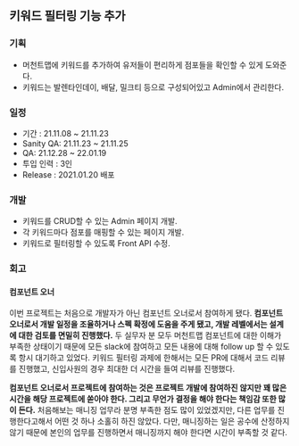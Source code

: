 ## 키워드 필터링 기능 추가

### 기획

- 머천트맵에 키워드를 추가하여 유저들이 편리하게 점포들을 확인할 수 있게 도와준다.
- 키워드는 발렌타인데이, 배달, 밀크티 등으로 구성되어있고 Admin에서 관리한다.

### 일정

- 기간 : 21.11.08 ~ 21.11.23
- Sanity QA: 21.11.23 ~ 21.11.25
- QA: 21.12.28 ~ 22.01.19
- 투입 인력 : 3인
- Release : 2021.01.20 배포

### 개발

- 키워드를 CRUD할 수 있는 Admin 페이지 개발.
- 각 키워드마다 점포를 매핑할 수 있는 페이지 개발.
- 키워드로 필터링할 수 있도록 Front API 수정.

### 회고

#### 컴포넌트 오너

이번 프로젝트는 처음으로 개발자가 아닌 컴포넌트 오너로서 참여하게 됐다. **컴포넌트 오너로서 개발 일정을 조율하거나 스펙 확정에 도움을 주게 됐고, 개발 레벨에서는 설계에 대한 검토를 면밀히 진행했다.** 두 실무자 분 모두 머천트맵 컴포넌트에 대한 이해가 부족한 상태이기 때문에 모든 slack에 참여하고 모든 내용에 대해 follow up 할 수 있도록 항시 대기하고 있었다. 키워드 필터링 과제에 한해서는 모든 PR에 대해서 코드 리뷰를 진행했고, 신입사원의 경우 최대한 더 시간을 들여 리뷰를 진행했다.

**컴포넌트 오너로서 프로젝트에 참여하는 것은 프로젝트 개발에 참여하진 않지만 꽤 많은 시간을 해당 프로젝트에 쏟아야 한다. 그리고 무언가 결정을 해야 한다는 책임감 또한 많이 든다.** 처음해보는 매니징 업무라 분명 부족한 점도 많이 있었겠지만, 다른 업무를 진행한다고해서 어떤 것 하나 소홀히 하진 않았다. 다만, 매니징하는 일은 공수에 산정하지 않기 때문에 본인의 업무를 진행하면서 매니징까지 해야 한다면 시간이 부족할 것 같다.
